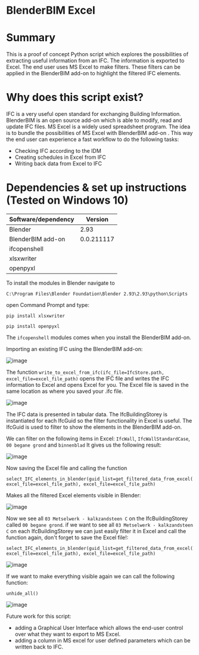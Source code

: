 # BlenderBIM Excel

# Summary
This is a proof of concept Python script which explores the possibilities of extracting useful information from an IFC. 
The information is exported to Excel. The end user uses MS Excel to make filters. These filters can be applied 
in the BlenderBIM add-on to highlight the filtered IFC elements.

# Why does this script exist?
IFC is a very useful open standard for exchanging Building Information. BlenderBIM is an open source add-on which is able to modify, read and update IFC files.
MS Excel is a widely used spreadsheet program. The idea is to bundle the possibilities of MS Excel with BlenderBIM add-on . This way the end user can experience a fast workflow to do the following tasks:
- Checking IFC according to the IDM
- Creating schedules in Excel from IFC
- Writing back data from Excel to IFC

# Dependencies & set up instructions (Tested on Windows 10)

Software/dependency | Version 
------------ | ------------- 
Blender | 2.93
BlenderBIM add-on | 0.0.211117
ifcopenshell | 
xlsxwriter |
openpyxl | 

To install the modules in Blender navigate to

```C:\Program Files\Blender Foundation\Blender 2.93\2.93\python\Scripts```

open Command Prompt and type:

```pip install xlsxwriter```

```pip install openpyxl```

The ```ifcopenshell``` modules comes when you install the BlenderBIM add-on.


Importing an existing IFC using the BlenderBIM add-on:

![image](https://user-images.githubusercontent.com/14906760/146614060-0ffc6d3d-1b91-4da8-b971-870417135abf.png)


The function ```write_to_excel_from_ifc(ifc_file=IfcStore.path, excel_file=excel_file_path)``` opens the IFC file and writes the IFC information to Excel and opens Excel for you.
The Excel file is saved in the same location as where you saved your .ifc file.

![image](https://user-images.githubusercontent.com/14906760/146614294-44158ef5-2cdc-4c81-bb81-718958c636fd.png)

The IFC data is presented in tabular data. The IfcBuildingStorey is instantiated for each IfcGuid so the filter functionality in Excel is useful.
The IfcGuid is used to filter to show the elements in the BlenderBIM add-on.

We can filter on the following items in Excel: ```IfcWall```, ```IfcWallStandardCase```, ```00 begane grond``` and ```binnenblad``` 
It gives us the following result:

![image](https://user-images.githubusercontent.com/14906760/146614606-a71da7ca-78c9-4dca-85d0-777d6a582650.png)

Now saving the Excel file and calling the function

```select_IFC_elements_in_blender(guid_list=get_filtered_data_from_excel(excel_file=excel_file_path), excel_file=excel_file_path)```

Makes all the filtered Excel elements visible in Blender:

![image](https://user-images.githubusercontent.com/14906760/146614951-1e27494a-d287-4d6c-8afd-c544d1177215.png)

Now we see all ```03 Metselwerk - kalkzandsteen C``` on the IfcBuildingStorey called  ```00 begane grond```. if we want to see all ```03 Metselwerk - kalkzandsteen C``` on each IfcBuildingStorey we can just easily filter it in Excel and call the function again, don't forget to save the Excel file!:

```select_IFC_elements_in_blender(guid_list=get_filtered_data_from_excel(excel_file=excel_file_path), excel_file=excel_file_path)```

![image](https://user-images.githubusercontent.com/14906760/146615667-3f195607-5122-4846-aa95-e05dc6bf446d.png)

If we want to make everything visible again we can call the following function:

```unhide_all()```

![image](https://user-images.githubusercontent.com/14906760/146615769-679d0b2d-5227-4d48-a3f6-aec06deed651.png)



Future work for this script:
- adding a Graphical User Interface which allows the end-user control over what they want to export to MS Excel.
- adding a column in MS excel for user defined parameters which can be written back to IFC.





